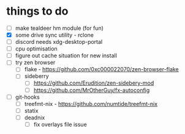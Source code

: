 # things to do

- [ ] make tealdeer hm module (for fun)
- [x] some drive sync utility - rclone
- [ ] discord needs xdg-desktop-portal
- [ ] cpu optimisation
- [ ] figure out cache situation for new install
- [ ] try zen browser
  - [ ] flake - https://github.com/0xc000022070/zen-browser-flake
  - [ ] sideberry
    - [ ] https://github.com/Erudition/zen-sidebery-mod
    - [ ] https://github.com/MrOtherGuy/fx-autoconfig
- [ ] git-hooks
  - [ ] treefmt-nix - https://github.com/numtide/treefmt-nix
  - [ ] statix
  - [ ] deadnix
    - [ ] fix overlays file issue